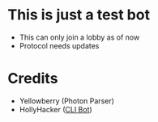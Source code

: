 # This is just a test bot

- This can only join a lobby as of now
- Protocol needs updates

# Credits
- Yellowberry (Photon Parser)
- HollyHacker ([CLI Bot](https://github.com/holly-hacker/bulletforcehax/blob/cli-bot))
